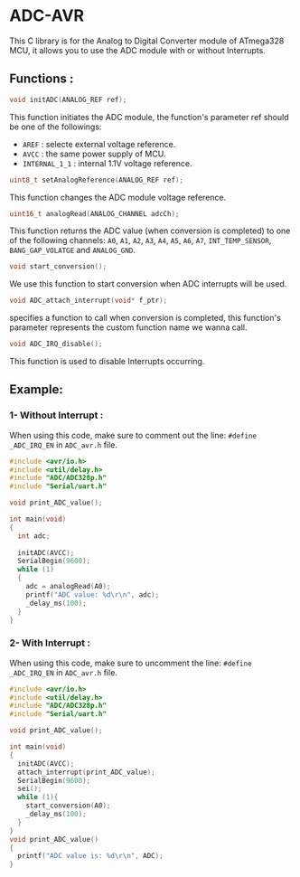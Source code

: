 # ADC-AVR
This C library is for the Analog to Digital Converter module of ATmega328 MCU, it allows you to use the ADC module with or without Interrupts.

## Functions :
```c
void initADC(ANALOG_REF ref);
```
This function initiates the ADC module, the function's parameter ref should be one of the followings:
- `AREF` : selecte external voltage reference.
- `AVCC` : the same power supply of MCU.
- `INTERNAL_1_1` : internal 1.1V voltage reference.
```c
uint8_t setAnalogReference(ANALOG_REF ref);
```
This function changes the ADC module voltage reference.

```c
uint16_t analogRead(ANALOG_CHANNEL adcCh);
```
This function returns the ADC value (when conversion is completed) to one of the following channels:
`A0`, `A1`, `A2`, `A3`, `A4`, `A5`, `A6`, `A7`, `INT_TEMP_SENSOR`, `BANG_GAP_VOLATGE` and `ANALOG_GND`.
```c
void start_conversion();
```
We use this function to start conversion when ADC interrupts will be used.
```c
void ADC_attach_interrupt(void* f_ptr);
```
specifies a function to call when conversion is completed, this function's parameter represents the custom function name we wanna call.
```c
void ADC_IRQ_disable();
```
This function is used to disable Interrupts occurring.
## Example:
### 1- Without Interrupt : 
When using this code, make sure to comment out the line: `#define _ADC_IRQ_EN` in `ADC_avr.h` file.
```c 
#include <avr/io.h>
#include <util/delay.h>
#include "ADC/ADC328p.h"
#include "Serial/uart.h"

void print_ADC_value();

int main(void)
{
  int adc;
  
  initADC(AVCC);
  SerialBegin(9600);
  while (1)
  {
    adc = analogRead(A0);
    printf("ADC value: %d\r\n", adc);
    _delay_ms(100);
  }
}
```
### 2- With Interrupt : 
When using this code, make sure to uncomment the line: `#define _ADC_IRQ_EN` in `ADC_avr.h` file.
```c
#include <avr/io.h>
#include <util/delay.h>
#include "ADC/ADC328p.h"
#include "Serial/uart.h"

void print_ADC_value();

int main(void)
{
  initADC(AVCC);
  attach_interrupt(print_ADC_value);
  SerialBegin(9600);
  sei();
  while (1){
    start_conversion(A0);
    _delay_ms(100);
  }
}
void print_ADC_value()
{
  printf("ADC value is: %d\r\n", ADC);
}
```
